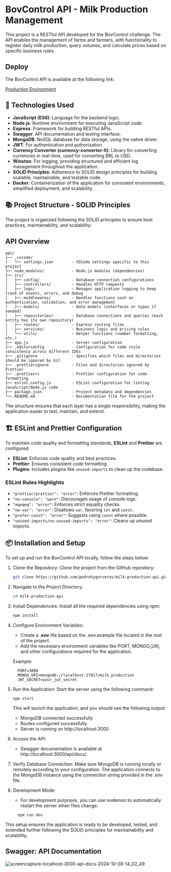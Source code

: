 # BovControl API - Milk Production Management

This project is a RESTful API developed for the BovControl challenge. The API enables the management of farms and farmers, with functionality to register daily milk production, query volumes, and calculate prices based on specific business rules.

## Deploy
The BovControl API is available at the following link:

[Production Environment](https://milk-production-api.onrender.com/api/docs/)


## 🚀 Technologies Used

- **JavaScript (ES6)**: Language for the backend logic.
- **Node.js**: Runtime environment for executing JavaScript code.
- **Express**: Framework for building RESTful APIs.
- **Swagger**: API documentation and testing interface.
- **MongoDB**: NoSQL database for data storage, using the native driver.
- **JWT**: For authentication and authorization.
- **Currency Converter (currency-converter-lt)**: Library for converting currencies in real-time, used for converting BRL to USD.
- **Winston**: For logging, providing structured and efficient log management throughout the application.
- **SOLID Principles**: Adherence to SOLID design principles for building scalable, maintainable, and testable code.
- **Docker**: Containerization of the application for consistent environments, simplified deployment, and scalability.

## 📚 Project Structure - SOLID Principles

The project is organized following the SOLID principles to ensure best practices, maintainability, and scalability:

## API Overview

```
api/
├── .vscode/
│   └── settings.json        - VSCode settings specific to this project
├── node_modules/            - Node.js modules (dependencies)
├── src/
│   ├── config/              - Database connection configurations
│   ├── controllers/         - Handles HTTP requests
│   ├── logs/                - Manages application logging to keep track of events, errors, and debug
│   ├── middlewares/         - Handles functions such as authentication, validation, and error management
│   ├── models/              - Data models (interfaces or types if needed)
│   ├── repositories/        - Database connections and queries (each entity has its own repository)
│   ├── routes/              - Express routing files
│   ├── services/            - Business logic and pricing rules
│   └── utils/               - Helper functions (number formatting, etc.)
├── app.js                   - Server configuration
├── .editorconfig            - Configuration for code style consistency across different IDEs
├── .gitignore               - Specifies which files and directories should be ignored by Git
├── .prettierignore          - Files and directories ignored by Prettier
├── .prettierrc              - Prettier configuration for code formatting
├── eslint.config.js         - ESLint configuration for linting JavaScript/Node.js code
├── package.json             - Project metadata and dependencies
└── README.md                - Documentation file for the project
```

The structure ensures that each layer has a single responsibility, making the application easier to test, maintain, and extend.


## 🏗 ESLint and Prettier Configuration

To maintain code quality and formatting standards, **ESLint** and **Prettier** are configured:

- **ESLint**: Enforces code quality and best practices.
- **Prettier**: Ensures consistent code formatting.
- **Plugins**: Includes plugins like `unused-imports` to clean up the codebase.

### ESLint Rules Highlights

- `"prettier/prettier": "error"`: Enforces Prettier formatting.
- `"no-console": "warn"`: Discourages usage of console logs.
- `"eqeqeq": "error"`: Enforces strict equality checks.
- `"no-var": "error"`: Disallows `var`, favoring `let` and `const`.
- `"prefer-const": "error"`: Suggests using `const` where possible.
- `"unused-imports/no-unused-imports": "error"`: Cleans up unused imports.

## 📦 Installation and Setup

To set up and run the BovControl API locally, follow the steps below:

1. Clone the Repository:
   Clone the project from the GitHub repository:
   ```bash
   git clone https://github.com/pedrohygorveras/milk-production-api.git
   ```

2. Navigate to the Project Directory:
   ```bash
   cd milk-production-api
   ```

3. Install Dependencies:
   Install all the required dependencies using npm:
   ```bash
   npm install
   ```

4. Configure Environment Variables:
   - Create a **.env** file based on the .env.example file located in the root of the project.
   - Add the necessary environment variables like PORT, MONGO_URI, and other configurations required for the application.

   Example:

   ```
     PORT=3000
     MONGO_URI=mongodb://localhost:27017/milk_production
     JWT_SECRET=your_jwt_secret
   ```

5. Run the Application:
   Start the server using the following command:

   ```
   npm start
   ```

   This will launch the application, and you should see the following output:

   - MongoDB connected successfully
   - Routes configured successfully.
   - Server is running on http://localhost:3000

6. Access the API:
   - Swagger documentation is available at http://localhost:3000/api/docs/.

7. Verify Database Connection:
   Make sure MongoDB is running locally or remotely according to your configuration. The application connects to the MongoDB instance using the connection string provided in the .env file.

9. Development Mode:
   - For development purposes, you can use nodemon to automatically restart the server when files change:
   ```
     npm run dev
   ```

This setup ensures the application is ready to be developed, tested, and extended further following the SOLID principles for maintainability and scalability.


## Swagger: API Documentation
![screencapture-localhost-3000-api-docs-2024-10-28-14_02_49](https://github.com/user-attachments/assets/164ab1c0-768c-4d92-a5f7-626cc321cf6b)


